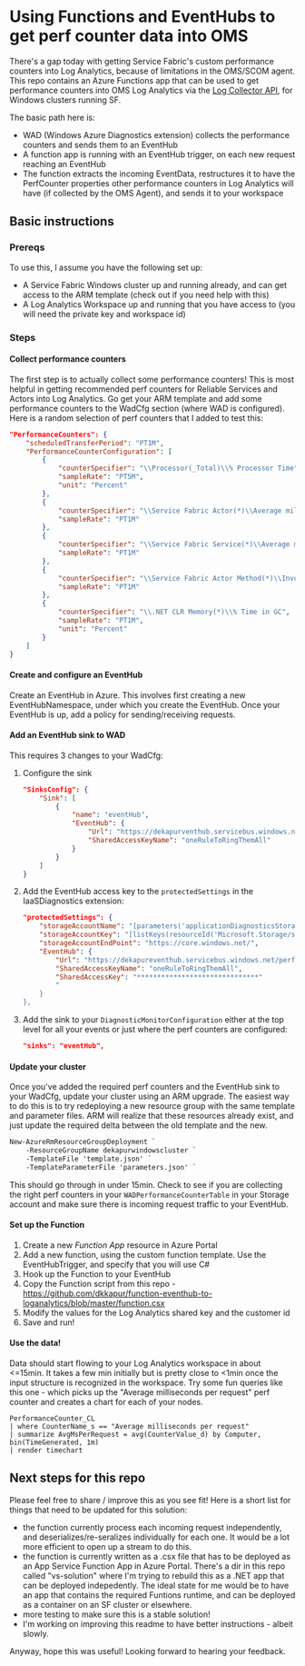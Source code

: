 # Using Functions and EventHubs to get perf counter data into OMS

There's a gap today with getting Service Fabric's custom performance counters into Log Analytics, because of limitations in the OMS/SCOM agent. This repo contains an Azure Functions app that can be used to get performance counters into OMS Log Analytics via the [Log Collector API](https://docs.microsoft.com/en-us/azure/log-analytics/log-analytics-data-collector-api), for Windows clusters running SF.

The basic path here is:
* WAD (Windows Azure Diagnostics extension) collects the performance counters and sends them to an EventHub
* A function app is running with an EventHub trigger, on each new request reaching an EventHub
* The function extracts the incoming EventData, restructures it to have the PerfCounter properties other performance counters in Log Analytics will have (if collected by the OMS Agent), and sends it to your workspace

## Basic instructions

### Prereqs

To use this, I assume you have the following set up: 
* A Service Fabric Windows cluster up and running already, and can get access to the ARM template (check out [](resources.azure.com) if you need help with this)
* A Log Analytics Workspace up and running that you have access to (you will need the private key and workspace id) 

### Steps

#### Collect performance counters
The first step is to actually collect some performance counters! This is most helpful in getting recommended perf counters for Reliable Services and Actors into Log Analytics. Go get your ARM template and add some performance counters to the WadCfg section (where WAD is configured). Here is a random selection of perf counters that I added to test this:

```json
"PerformanceCounters": {
    "scheduledTransferPeriod": "PT1M",
    "PerformanceCounterConfiguration": [
        {
            "counterSpecifier": "\\Processor(_Total)\\% Processor Time",
            "sampleRate": "PT5M",
            "unit": "Percent"
        },
        {
            "counterSpecifier": "\\Service Fabric Actor(*)\\Average milliseconds per request",
            "sampleRate": "PT1M"
        },
        {
            "counterSpecifier": "\\Service Fabric Service(*)\\Average milliseconds per request",
            "sampleRate": "PT1M"
        },
        {
            "counterSpecifier": "\\Service Fabric Actor Method(*)\\Invocations/Sec",
            "sampleRate": "PT1M"
        },
        {
            "counterSpecifier": "\\.NET CLR Memory(*)\\% Time in GC",
            "sampleRate": "PT1M",
            "unit": "Percent"
        }
    ]
}
```

#### Create and configure an EventHub

Create an EventHub in Azure. This involves first creating a new EventHubNamespace, under which you create the EventHub. Once your EventHub is up, add a policy for sending/receiving requests.

#### Add an EventHub sink to WAD

This requires 3 changes to your WadCfg:

1. Configure the sink

    ```json
    "SinksConfig": {
        "Sink": [
            {
                "name": "eventHub",
                "EventHub": {
                    "Url": "https://dekapurventhub.servicebus.windows.net/perfcounterhub",
                    "SharedAccessKeyName": "oneRuleToRingThemAll"
                }    
            }
        ]
    }
    ```

2. Add the EventHub access key to the `protectedSettings` in the IaaSDiagnostics extension:
    
    ```json
    "protectedSettings": {
        "storageAccountName": "[parameters('applicationDiagnosticsStorageAccountName')]",
        "storageAccountKey": "[listKeys(resourceId('Microsoft.Storage/storageAccounts', parameters('applicationDiagnosticsStorageAccountName')),'2015-05-01-preview').key1]",
        "storageAccountEndPoint": "https://core.windows.net/",
        "EventHub": {
            "Url": "https://dekapureventhub.servicebus.windows.net/perfcounterhub",
            "SharedAccessKeyName": "oneRuleToRingThemAll",
            "SharedAccessKey": "******************************" 
            "
        }                            
    }, 
    ```

3. Add the sink to your `DiagnosticMonitorConfiguration` either at the top level for all your events or just where the perf counters are configured:

    ```json
    "sinks": "eventHub",
    ```

#### Update your cluster

Once you've added the required perf counters and the EventHub sink to your WadCfg, update your cluster using an ARM upgrade. The easiest way to do this is to try redeploying a new resource group with the same template and parameter files. ARM will realize that these resources already exist, and just update the required delta between the old template and the new. 

```ps
New-AzureRmResourceGroupDeployment `
    -ResourceGroupName dekapurwindowscluster `
    -TemplateFile 'template.json' `
    -TemplateParameterFile 'parameters.json' `
```

This should go through in under 15min. Check to see if you are collecting the right perf counters in your `WADPerformanceCounterTable` in your Storage account and make sure there is incoming request traffic to your EventHub.

#### Set up the Function

1. Create a new *Function App* resource in Azure Portal
2. Add a new function, using the custom function template. Use the EventHubTrigger, and specify that you will use C#
3. Hook up the Function to your EventHub
4. Copy the Function script from this repo - https://github.com/dkkapur/function-eventhub-to-loganalytics/blob/master/function.csx
5. Modify the values for the Log Analytics shared key and the customer id
6. Save and run!

#### Use the data!

Data should start flowing to your Log Analytics workspace in about <=15min. It takes a few min initially but is pretty close to <1min once the input structure is recognized in the workspace. Try some fun queries like this one - which picks up the "Average milliseconds per request" perf counter and creates a chart for each of your nodes.

```
PerformanceCounter_CL
| where CounterName_s == "Average milliseconds per request" 
| summarize AvgMsPerRequest = avg(CounterValue_d) by Computer, bin(TimeGenerated, 1m)
| render timechart
```

## Next steps for this repo
Please feel free to share / improve this as you see fit! Here is a short list for things that need to be updated for this solution:
* the function currently process each incoming request independently, and deserializes/re-seralizes individually for each one. It would be a lot more efficient to open up a stream to do this. 
* the function is currently written as a .csx file that has to be deployed as an App Service Function App in Azure Portal. There's a dir in this repo called "vs-solution" where I'm trying to rebuild this as a .NET app that can be deployed indepedently. The ideal state for me would be to have an app that contains the required Funtions runtime, and can be deployed as a container on an SF cluster or elsewhere.
* more testing to make sure this is a stable solution!
* I'm working on improving this readme to have better instructions - albeit slowly.

Anyway, hope this was useful! Looking forward to hearing your feedback. 
